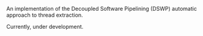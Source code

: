 An implementation of the Decoupled Software Pipelining (DSWP) automatic approach
to thread extraction.

Currently, under development.
